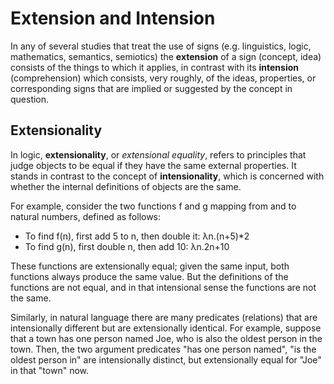 # Extension and Intension

In any of several studies that treat the use of signs (e.g. linguistics, logic, mathematics, semantics, semiotics) the **extension** of a sign (concept, idea) consists of the things to which it applies, in contrast with its **intension** (comprehension) which consists, very roughly, of the ideas, properties, or corresponding signs that are implied or suggested by the concept in question.

## Extensionality
In logic, __extensionality__, or _extensional equality_, refers to principles that judge objects to be equal if they have the same external properties. It stands in contrast to the concept of __intensionality__, which is concerned with whether the internal definitions of objects are the same.

For example, consider the two functions f and g mapping from and to natural numbers, defined as follows:
- To find f(n), first add 5 to n, then double it: λn.(n+5)*2
- To find g(n), first double n, then add 10:      λn.2n+10

These functions are extensionally equal; given the same input, both functions always produce the same value. But the definitions of the functions are not equal, and in that intensional sense the functions are not the same.

Similarly, in natural language there are many predicates (relations) that are intensionally different but are extensionally identical. For example, suppose that a town has one person named Joe, who is also the oldest person in the town. Then, the two argument predicates "has one person named", "is the oldest person in" are intensionally distinct, but extensionally equal for "Joe" in that "town" now.
